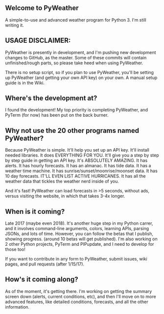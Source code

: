 ## Welcome to PyWeather
A simple-to-use and advanced weather program for Python 3. I'm still writing it.

## USAGE DISCLAIMER:
PyWeather is presently in development, and I'm pushing new development changes to GitHub, as the master. Some of these commits will contain unfinished/rough parts, so please take heed when using PyWeather.

There is no setup script, so if you plan to use PyWeather, you'll be setting up PyWeather (and getting your own API key) on your own. A manual setup guide is in the Wiki.

## Where's the development at?
I found the development! My top priority is completing PyWeather, and PyTerm (for now) has been put on the back burner.

## Why not use the 20 other programs named PyWeather?
Because PyWeather is simple. It'll help you set up an API key. It'll install needed libraries. It does EVERYTHING FOR YOU. It'll give you a step by step by step guide in getting an API key. It's ABSOLUTELY AMAZING. It has alerts. It has hourly forecasts. It has an almanac. It has tide data. It has a weather time machine. It has sunrise/sunset/moonrise/moonset data. It has 10 day forecasts. IT'LL EVEN LIST ACTIVE HURRICANES. It has all the weather data that tickles the weather nerd inside of you.

And it's fast! PyWeather can load forecasts in >5 seconds, without ads, versus visiting the website, in which that takes 3-4x longer.

## When is it coming?
Late 2017 (maybe even 2018). It's another huge step in my Python carrer, and it involves command-line arguments, colors, learning APIs, parsing JSONs, and lots of time. However, you can follow the betas that I publish, showing progress. (around 10 betas will get published). I'm also working on 2 other Python projects, PyTerm and PIPupdate, and I need to develop for those too!

If you want to contribute in any form to PyWeather, submit issues, wiki pages, and pull requests (after 1/15/17).

## How's it coming along?

As of the moment, it's getting there. I'm working on getting the summary screen down (alerts, current conditions, etc), and then I'll move on to more advanced features, like detailed conditions, forecasts, and all the other information.
